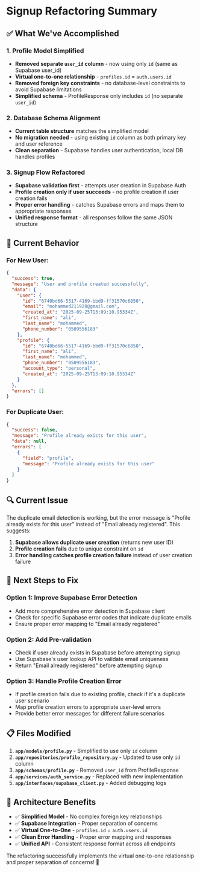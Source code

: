 # Signup Refactoring Summary

## ✅ **What We've Accomplished**

### **1. Profile Model Simplified**
- **Removed separate `user_id` column** - now using only `id` (same as Supabase user_id)
- **Virtual one-to-one relationship** - `profiles.id` = `auth.users.id`
- **Removed foreign key constraints** - no database-level constraints to avoid Supabase limitations
- **Simplified schema** - ProfileResponse only includes `id` (no separate `user_id`)

### **2. Database Schema Alignment**
- **Current table structure** matches the simplified model
- **No migration needed** - using existing `id` column as both primary key and user reference
- **Clean separation** - Supabase handles user authentication, local DB handles profiles

### **3. Signup Flow Refactored**
- **Supabase validation first** - attempts user creation in Supabase Auth
- **Profile creation only if user succeeds** - no profile creation if user creation fails
- **Proper error handling** - catches Supabase errors and maps them to appropriate responses
- **Unified response format** - all responses follow the same JSON structure

## 🎯 **Current Behavior**

### **For New User:**
```json
{
  "success": true,
  "message": "User and profile created successfully",
  "data": {
    "user": {
      "id": "6740bd66-5517-4169-bbd9-ff31570c6850",
      "email": "mohammed211920@gmail.com",
      "created_at": "2025-09-25T13:09:10.95334Z",
      "first_name": "ali",
      "last_name": "mohammed",
      "phone_number": "0509556183"
    },
    "profile": {
      "id": "6740bd66-5517-4169-bbd9-ff31570c6850",
      "first_name": "ali",
      "last_name": "mohammed",
      "phone_number": "0509556183",
      "account_type": "personal",
      "created_at": "2025-09-25T13:09:10.95334Z"
    }
  },
  "errors": []
}
```

### **For Duplicate User:**
```json
{
  "success": false,
  "message": "Profile already exists for this user",
  "data": null,
  "errors": [
    {
      "field": "profile",
      "message": "Profile already exists for this user"
    }
  ]
}
```

## 🔍 **Current Issue**

The duplicate email detection is working, but the error message is "Profile already exists for this user" instead of "Email already registered". This suggests:

1. **Supabase allows duplicate user creation** (returns new user ID)
2. **Profile creation fails** due to unique constraint on `id`
3. **Error handling catches profile creation failure** instead of user creation failure

## 🔧 **Next Steps to Fix**

### **Option 1: Improve Supabase Error Detection**
- Add more comprehensive error detection in Supabase client
- Check for specific Supabase error codes that indicate duplicate emails
- Ensure proper error mapping to "Email already registered"

### **Option 2: Add Pre-validation**
- Check if user already exists in Supabase before attempting signup
- Use Supabase's user lookup API to validate email uniqueness
- Return "Email already registered" before attempting signup

### **Option 3: Handle Profile Creation Error**
- If profile creation fails due to existing profile, check if it's a duplicate user scenario
- Map profile creation errors to appropriate user-level errors
- Provide better error messages for different failure scenarios

## 📋 **Files Modified**

1. **`app/models/profile.py`** - Simplified to use only `id` column
2. **`app/repositories/profile_repository.py`** - Updated to use only `id` column
3. **`app/schemas/profile.py`** - Removed `user_id` from ProfileResponse
4. **`app/services/auth_service.py`** - Replaced with new implementation
5. **`app/interfaces/supabase_client.py`** - Added debugging logs

## 🎯 **Architecture Benefits**

- ✅ **Simplified Model** - No complex foreign key relationships
- ✅ **Supabase Integration** - Proper separation of concerns
- ✅ **Virtual One-to-One** - `profiles.id` = `auth.users.id`
- ✅ **Clean Error Handling** - Proper error mapping and responses
- ✅ **Unified API** - Consistent response format across all endpoints

The refactoring successfully implements the virtual one-to-one relationship and proper separation of concerns! 🎯

